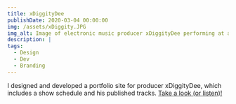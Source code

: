 ```yaml
---
title: xDiggityDee
publishDate: 2020-03-04 00:00:00
img: /assets/xDiggity.JPG
img_alt: Image of electronic music producer xDiggityDee performing at a club with his xD logo behind him.
description: |
tags:
  - Design
  - Dev
  - Branding
---
```


I designed and developed a portfolio site for producer xDiggityDee, which includes a show schedule and his published tracks. <a href='https://xdiggitydee-port.netlify.app/index.html'>Take a look (or listen)!</a>
